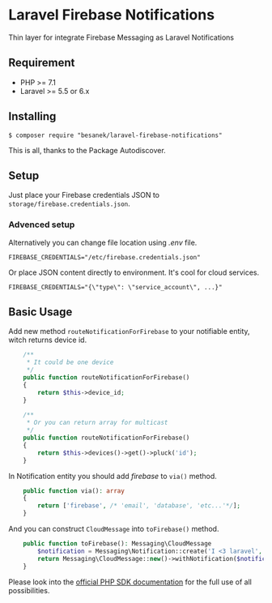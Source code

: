 # Laravel Firebase Notifications

Thin layer for integrate Firebase Messaging as Laravel Notifications

## Requirement

-   PHP >= 7.1
-   Laravel >= 5.5 or 6.x

## Installing

```shell
$ composer require "besanek/laravel-firebase-notifications"
```

This is all, thanks to the Package Autodiscover.

## Setup

Just place your Firebase credentials JSON to `storage/firebase.credentials.json`.

### Advenced setup

Alternatively you can change file location using *.env* file.

```dotenv
FIREBASE_CREDENTIALS="/etc/firebase.credentials.json"
```

Or place JSON content directly to environment. It's cool for cloud services.

```dotenv
FIREBASE_CREDENTIALS="{\"type\": \"service_account\", ...}"
```

## Basic Usage

Add new method `routeNotificationForFirebase` to your notifiable entity, witch returns device id.

```php
    /**
     * It could be one device
     */
    public function routeNotificationForFirebase()
    {
        return $this->device_id;
    }
    
    /**
     * Or you can return array for multicast
     */
    public function routeNotificationForFirebase()
    {
        return $this->devices()->get()->pluck('id');
    }
```

In Notification entity you should add *firebase* to `via()` method.

```php
    public function via(): array
    {
        return ['firebase', /* 'email', 'database', 'etc...'*/];
    }
```

And you can construct `CloudMessage` into `toFirebase()` method.

```php
    public function toFirebase(): Messaging\CloudMessage
        $notification = Messaging\Notification::create('I <3 laravel', 'It is true');
        return Messaging\CloudMessage::new()->withNotification($notificatin);
    }
```
Please look into the [official PHP SDK documentation](https://firebase-php.readthedocs.io/en/latest/cloud-messaging.html#adding-a-notification) for the full use of all possibilities.
